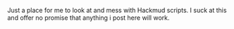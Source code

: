 Just a place for me to look at and mess with Hackmud scripts. I suck at this and offer no promise that anything i post here will work. 
